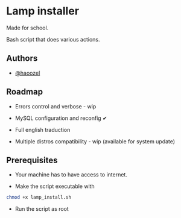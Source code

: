 # Lamp installer

Made for school.

Bash script that does various actions.


## Authors

- [@haoozel](https://github.com/Haoozel)


## Roadmap

- Errors control and verbose - wip

-  MySQL configuration and reconfig ✔

- Full english traduction 

- Multiple distros compatibility - wip (available for system update)


## Prerequisites

- Your machine has to have access to internet. 

- Make the script executable with 

```bash
chmod +x lamp_install.sh
```
- Run the script as root
